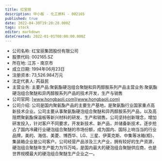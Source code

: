 ```yaml
---
title: 红宝丽
description: 中小板 - 化工原料 - 002165
published: true
date: 2022-04-30T19:20:28.000Z
tags: stock
editor: markdown
dateCreated: 2022-01-01T00:00:00.000Z
---
```


- 公司名称: 红宝丽集团股份有限公司
- 股票代码: 002165.SZ
- 所在地: 江苏 - 南京市
- 成立日期: 1994年06月23日
- 注册资本: 73,526.984万元
- 法定代表人: 芮益民
- 主营业务: 主要产品:聚氨酯硬泡组合聚醚和异丙醇胺系列产品主营业务:聚氨酯硬泡组合聚醚和异丙醇胺系列产品的技术开发，生产与销售
- 公司官网: [www.hongbaoli.com](www.hongbaoli.com)
- 公司介绍: 公司是国内聚氨酯产品的主要生产基地，是聚氨酯行业国家重点高新技术企业。公司主要从事聚氨酯硬泡组合聚醚和异丙醇胺系列产品，以及高阻燃聚氨酯保温板等新兴材料的研发、生产和销售。公司坚持创新理念，增加研发投入，针对客户不同要求，开发新技术、新产品，并储备新技术，逐步抢占了国内冷藏行业硬泡组合聚醚的市场份额，成为国内、国际上响当当的行业品牌，美的、海信、美菱、博西华、LG、三星、伊莱克斯、中集等冰箱(柜)、集装箱企业是公司客户。公司经营产品涉及三大产业，拥有较好的生产资源，硬泡组合聚醚年生产能力为15万吨，是国内最大的硬泡组合聚醚供应商，也是世界规模最大的硬泡组合聚醚生产企业之一。


